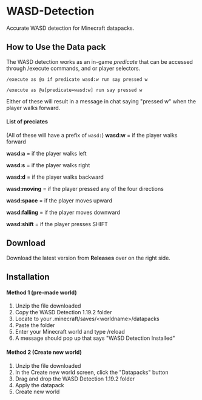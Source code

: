 # WASD-Detection
Accurate WASD detection for Minecraft datapacks.

## How to Use the Data pack

The WASD detection works as an in-game *predicate* that can be accessed through /execute commands, and or player selectors.

```
/execute as @a if predicate wasd:w run say pressed w
```

```
/execute as @a[predicate=wasd:w] run say pressed w
```
Either of these will result in a message in chat saying "pressed w" when the player walks forward.

#### List of preciates
(All of these will have a prefix of `wasd:`)
**wasd:w** = if the player walks forward

**wasd:a** = if the player walks left

**wasd:s** = if the player walks right

**wasd:d** = if the player walks backward

**wasd:moving** = if the player pressed any of the four directions

**wasd:space** = if the player moves upward

**wasd:falling** = if the player moves downward

**wasd:shift** = if the player presses SHIFT


## Download
Download the latest version from **Releases** over on the right side.

## Installation

#### Method 1 (pre-made world)
1. Unzip the file downloaded
2. Copy the WASD Detection 1.19.2 folder
3. Locate to your .minecraft/saves/\<worldname\>/datapacks
4. Paste the folder
5. Enter your Minecraft world and type /reload
6. A message should pop up that says "WASD Detection Installed"

#### Method 2 (Create new world)
1. Unzip the file downloaded
2. In the Create new world screen, click the "Datapacks" button
3. Drag and drop the WASD Detection 1.19.2 folder
4. Apply the datapack
5. Create new world
